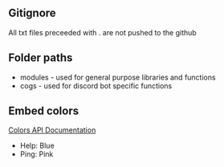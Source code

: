 ## Gitignore

All txt files preceeded with . are not pushed to the github

## Folder paths

-   modules - used for general purpose libraries and functions
-   cogs - used for discord bot specific functions

## Embed colors

[Colors API Documentation](https://discordpy.readthedocs.io/en/latest/api.html?highlight=colour#discord.Colour)

-   Help: Blue
-   Ping: Pink
